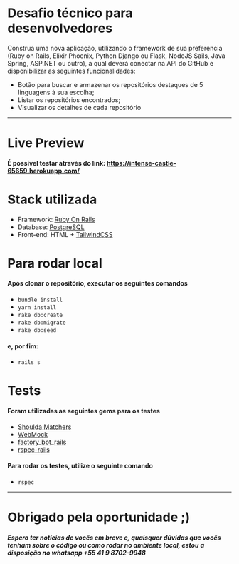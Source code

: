 # Desafio técnico para desenvolvedores

Construa uma nova aplicação, utilizando o framework de sua preferência (Ruby on Rails, Elixir Phoenix, Python Django ou Flask, NodeJS Sails, Java Spring, ASP.NET ou outro), a qual deverá conectar na API do GitHub e disponibilizar as seguintes funcionalidades:

- Botão para buscar e armazenar os repositórios destaques de 5 linguagens à sua escolha;
- Listar os repositórios encontrados;
- Visualizar os detalhes de cada repositório
---
# Live Preview
#### É possível testar através do link: https://intense-castle-65659.herokuapp.com/

# Stack utilizada
- Framework: [Ruby On Rails](https://rubyonrails.org/)
- Database: [PostgreSQL](https://www.postgresql.org/)
- Front-end: HTML + [TailwindCSS](https://tailwindcss.com/)

# Para rodar local
#### Após clonar o repositório, executar os seguintes comandos
- `bundle install`
- `yarn install`
- `rake db:create`
- `rake db:migrate`
- `rake db:seed`

#### e, por fim:
- `rails s`

# Tests
#### Foram utilizadas as seguintes gems para os testes
- [Shoulda Matchers](https://github.com/thoughtbot/shoulda-matchers)
- [WebMock](https://github.com/bblimke/webmock)
- [factory_bot_rails](https://github.com/thoughtbot/factory_bot_rails)
- [rspec-rails](https://github.com/rspec/rspec-rails)

#### Para rodar os testes, utilize o seguinte comando
- `rspec`

---

# Obrigado pela oportunidade ;)
##### Espero ter notícias de vocês em breve e, quaisquer dúvidas que vocês tenham sobre o código ou como rodar no ambiente local, estou a disposição no whatsapp +55 41 9 8702-9948
